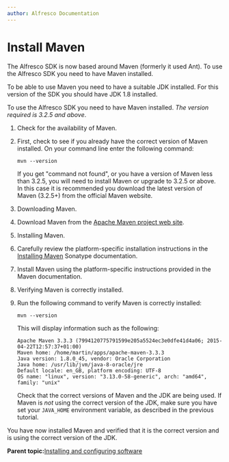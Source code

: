 ```yaml
---
author: Alfresco Documentation
---
```


# Install Maven

The Alfresco SDK is now based around Maven \(formerly it used Ant\). To use the Alfresco SDK you need to have Maven installed.

To be able to use Maven you need to have a suitable JDK installed. For this version of the SDK you should have JDK 1.8 installed.

To use the Alfresco SDK you need to have Maven installed. *The version required is 3.2.5 and above*.

1.  Check for the availability of Maven.
2.  First, check to see if you already have the correct version of Maven installed. On your command line enter the following command:

    ```
    mvn --version           
    ```

    If you get "command not found", or you have a version of Maven less than 3.2.5, you will need to install Maven or upgrade to 3.2.5 or above. In this case it is recommended you download the latest version of Maven \(3.2.5+\) from the official Maven website.

3.  Downloading Maven.
4.  Download Maven from the [Apache Maven project web site](http://maven.apache.org/download.cgi).

5.  Installing Maven.
6.  Carefully review the platform-specific installation instructions in the [Installing Maven](http://books.sonatype.com/mvnref-book/reference/installation-sect-maven-install.html) Sonatype documentation.

7.  Install Maven using the platform-specific instructions provided in the Maven documentation.

8.  Verifying Maven is correctly installed.
9.  Run the following command to verify Maven is correctly installed:

    ```
    mvn --version                   
    ```

    This will display information such as the following:

    ```
    Apache Maven 3.3.3 (7994120775791599e205a5524ec3e0dfe41d4a06; 2015-04-22T12:57:37+01:00)
    Maven home: /home/martin/apps/apache-maven-3.3.3
    Java version: 1.8.0_45, vendor: Oracle Corporation
    Java home: /usr/lib/jvm/java-8-oracle/jre
    Default locale: en_GB, platform encoding: UTF-8
    OS name: "linux", version: "3.13.0-58-generic", arch: "amd64", family: "unix"
    ```

    Check that the correct versions of Maven and the JDK are being used. If Maven is *not* using the correct version of the JDK, make sure you have set your `JAVA_HOME` environment variable, as described in the previous tutorial.


You have now installed Maven and verified that it is the correct version and is using the correct version of the JDK.

**Parent topic:**[Installing and configuring software](../concepts/alfresco-sdk-installing-prerequisite-software.md)


